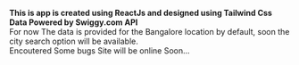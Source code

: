 **This is app is created using ReactJs and designed using Tailwind Css**
<br>
**Data Powered by Swiggy.com API**
<br>
For now The data is provided for the Bangalore location by default, soon the city search option will be available.
<br>
Encoutered Some bugs 
Site will be online Soon...
